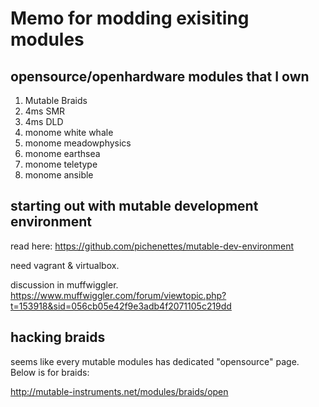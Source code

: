 # Memo for modding exisiting modules

## opensource/openhardware modules that I own
1. Mutable Braids
2. 4ms SMR
3. 4ms DLD
4. monome white whale
5. monome meadowphysics
6. monome earthsea
7. monome teletype
8. monome ansible

## starting out with mutable development environment

read here:
https://github.com/pichenettes/mutable-dev-environment

need vagrant & virtualbox.

discussion in muffwiggler.
https://www.muffwiggler.com/forum/viewtopic.php?t=153918&sid=056cb05e42f9e3adb4f2071105c219dd

## hacking braids
seems like every mutable modules has dedicated "opensource" page. Below is for braids:

http://mutable-instruments.net/modules/braids/open
